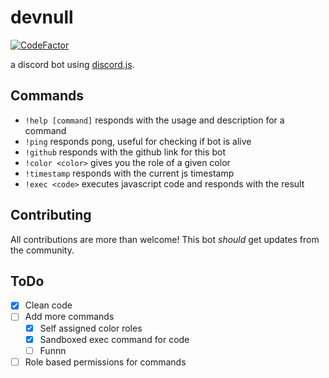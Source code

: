 # devnull
[![CodeFactor](https://www.codefactor.io/repository/github/pixiys/devnull/badge/master)](https://www.codefactor.io/repository/github/pixiys/devnull/overview/master)

a discord bot using <a href="https://github.com/hydrabolt/discord.js/">discord.js</a>.

## Commands

- `!help [command]`     responds with the usage and description for a command
- `!ping`               responds pong, useful for checking if bot is alive
- `!github`             responds with the github link for this bot
- `!color <color>`      gives you the role of a given color
- `!timestamp`          responds with the current js timestamp
- `!exec <code>`        executes javascript code and responds with the result

## Contributing
All contributions are more than welcome!
This bot *should* get updates from the community.

## ToDo
- [x] Clean code
- [ ] Add more commands
  - [x] Self assigned color roles
  - [x] Sandboxed exec command for code
  - [ ] Funnn
- [ ] Role based permissions for commands

